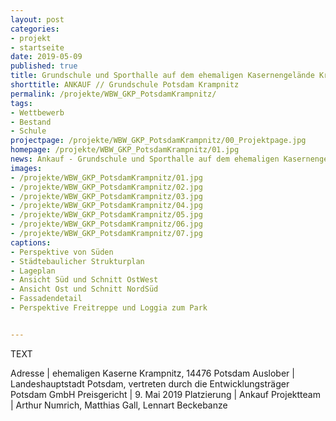 ```yaml
---
layout: post
categories:
- projekt
- startseite
date: 2019-05-09
published: true
title: Grundschule und Sporthalle auf dem ehemaligen Kasernengelände Krampnitz in Potsdam
shorttitle: ANKAUF // Grundschule Potsdam Krampnitz
permalink: /projekte/WBW_GKP_PotsdamKrampnitz/
tags: 
- Wettbewerb
- Bestand
- Schule
projectpage: /projekte/WBW_GKP_PotsdamKrampnitz/00_Projektpage.jpg
homepage: /projekte/WBW_GKP_PotsdamKrampnitz/01.jpg
news: Ankauf - Grundschule und Sporthalle auf dem ehemaligen Kasernengelände Krampnitz in Potsdam <br />
images:
- /projekte/WBW_GKP_PotsdamKrampnitz/01.jpg
- /projekte/WBW_GKP_PotsdamKrampnitz/02.jpg
- /projekte/WBW_GKP_PotsdamKrampnitz/03.jpg
- /projekte/WBW_GKP_PotsdamKrampnitz/04.jpg
- /projekte/WBW_GKP_PotsdamKrampnitz/05.jpg
- /projekte/WBW_GKP_PotsdamKrampnitz/06.jpg
- /projekte/WBW_GKP_PotsdamKrampnitz/07.jpg
captions:
- Perspektive von Süden
- Städtebaulicher Strukturplan
- Lageplan
- Ansicht Süd und Schnitt OstWest
- Ansicht Ost und Schnitt NordSüd 
- Fassadendetail
- Perspektive Freitreppe und Loggia zum Park


---
```

TEXT

Adresse					|	ehemaligen Kaserne Krampnitz, 14476 Potsdam
Auslober				|	Landeshauptstadt Potsdam, vertreten durch die Entwicklungsträger Potsdam GmbH
Preisgericht			|	9. Mai 2019
Platzierung				|	Ankauf
Projektteam				|	Arthur Numrich, Matthias Gall, Lennart Beckebanze



